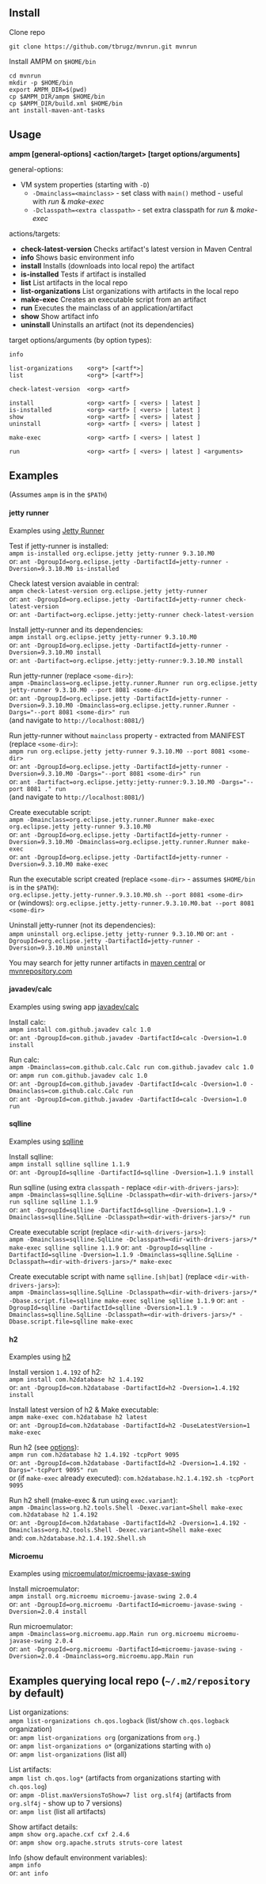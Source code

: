 
Install
-------

Clone repo

```
git clone https://github.com/tbrugz/mvnrun.git mvnrun
```

Install AMPM on `$HOME/bin`

```
cd mvnrun
mkdir -p $HOME/bin
export AMPM_DIR=$(pwd)
cp $AMPM_DIR/ampm $HOME/bin
cp $AMPM_DIR/build.xml $HOME/bin
ant install-maven-ant-tasks
```

Usage
-----

**ampm [general-options] <action/target> [target options/arguments]**

general-options:

* VM system properties (starting with `-D`)
  * `-Dmainclass=<mainclass>` - set class with `main()` method - useful with *run* & *make-exec*
  * `-Dclasspath=<extra classpath>` - set extra classpath for *run* & *make-exec*

actions/targets:

* **check-latest-version**  Checks artifact's latest version in Maven Central
* **info**                  Shows basic environment info
* **install**               Installs (downloads into local repo) the artifact
* **is-installed**          Tests if artifact is installed
* **list**                  List artifacts in the local repo
* **list-organizations**    List organizations with artifacts in the local repo
* **make-exec**             Creates an executable script from an artifact
* **run**                   Executes the mainclass of an application/artifact
* **show**                  Show artifact info
* **uninstall**             Uninstalls an artifact (not its dependencies)

target options/arguments (by option types):

 `info`

 `list-organizations    <org*> [<artf*>]`  
 `list                  <org*> [<artf*>]`

 `check-latest-version  <org> <artf>`

 `install               <org> <artf> [ <vers> | latest ]`  
 `is-installed          <org> <artf> [ <vers> | latest ]`  
 `show                  <org> <artf> [ <vers> | latest ]`  
 `uninstall             <org> <artf> [ <vers> | latest ]`

 `make-exec             <org> <artf> [ <vers> | latest ]`

 `run                   <org> <artf> [ <vers> | latest ] <arguments>`


Examples
--------
(Assumes `ampm` is in the `$PATH`)

#### jetty runner

Examples using [Jetty Runner](http://www.eclipse.org/jetty/documentation/9.3.9.v20160517/runner.html)

Test if jetty-runner is installed:  
`ampm is-installed org.eclipse.jetty jetty-runner 9.3.10.M0`  
or: `ant -DgroupId=org.eclipse.jetty -DartifactId=jetty-runner -Dversion=9.3.10.M0 is-installed`

Check latest version avaiable in central:  
`ampm check-latest-version org.eclipse.jetty jetty-runner`  
or: `ant -DgroupId=org.eclipse.jetty -DartifactId=jetty-runner check-latest-version`  
or: `ant -Dartifact=org.eclipse.jetty:jetty-runner check-latest-version`

Install jetty-runner and its dependencies:  
`ampm install org.eclipse.jetty jetty-runner 9.3.10.M0`  
or: `ant -DgroupId=org.eclipse.jetty -DartifactId=jetty-runner -Dversion=9.3.10.M0 install`  
or: `ant -Dartifact=org.eclipse.jetty:jetty-runner:9.3.10.M0 install`

Run jetty-runner (replace `<some-dir>`):  
`ampm -Dmainclass=org.eclipse.jetty.runner.Runner run org.eclipse.jetty jetty-runner 9.3.10.M0 --port 8081 <some-dir>`  
or: `ant -DgroupId=org.eclipse.jetty -DartifactId=jetty-runner -Dversion=9.3.10.M0 -Dmainclass=org.eclipse.jetty.runner.Runner -Dargs="--port 8081 <some-dir>" run`  
(and navigate to `http://localhost:8081/`)

Run jetty-runner without `mainclass` property - extracted from MANIFEST (replace `<some-dir>`):  
`ampm run org.eclipse.jetty jetty-runner 9.3.10.M0 --port 8081 <some-dir>`  
or: `ant -DgroupId=org.eclipse.jetty -DartifactId=jetty-runner -Dversion=9.3.10.M0 -Dargs="--port 8081 <some-dir>" run`  
or: `ant -Dartifact=org.eclipse.jetty:jetty-runner:9.3.10.M0 -Dargs="--port 8081 ." run`  
(and navigate to `http://localhost:8081/`)

Create executable script:  
`ampm -Dmainclass=org.eclipse.jetty.runner.Runner make-exec org.eclipse.jetty jetty-runner 9.3.10.M0`  
or: `ant -DgroupId=org.eclipse.jetty -DartifactId=jetty-runner -Dversion=9.3.10.M0 -Dmainclass=org.eclipse.jetty.runner.Runner make-exec`  
or: `ant -DgroupId=org.eclipse.jetty -DartifactId=jetty-runner -Dversion=9.3.10.M0 make-exec`

Run the executable script created (replace `<some-dir>` - assumes `$HOME/bin` is in the `$PATH`):  
`org.eclipse.jetty.jetty-runner.9.3.10.M0.sh --port 8081 <some-dir>`  
or (windows): `org.eclipse.jetty.jetty-runner.9.3.10.M0.bat --port 8081 <some-dir>`

Uninstall jetty-runner (not its dependencies):  
`ampm uninstall org.eclipse.jetty jetty-runner 9.3.10.M0`
or: `ant -DgroupId=org.eclipse.jetty -DartifactId=jetty-runner -Dversion=9.3.10.M0 uninstall`

You may search for jetty runner artifacts in
[maven central](http://search.maven.org/#search%7Cgav%7C1%7Cg%3A%22org.eclipse.jetty%22%20AND%20a%3A%22jetty-runner%22)
or [mvnrepository.com](http://mvnrepository.com/artifact/org.eclipse.jetty/jetty-runner)

#### javadev/calc

Examples using swing app [javadev/calc](https://github.com/javadev/calc)

Install calc:  
`ampm install com.github.javadev calc 1.0`  
or: `ant -DgroupId=com.github.javadev -DartifactId=calc -Dversion=1.0 install`

Run calc:  
`ampm -Dmainclass=com.github.calc.Calc run com.github.javadev calc 1.0`  
or: `ampm run com.github.javadev calc 1.0`  
or: `ant -DgroupId=com.github.javadev -DartifactId=calc -Dversion=1.0 -Dmainclass=com.github.calc.Calc run`  
or: `ant -DgroupId=com.github.javadev -DartifactId=calc -Dversion=1.0 run`

#### sqlline

Examples using [sqlline](https://github.com/julianhyde/sqlline)

Install sqlline:  
`ampm install sqlline sqlline 1.1.9`  
or: `ant -DgroupId=sqlline -DartifactId=sqlline -Dversion=1.1.9 install`

Run sqlline (using extra `classpath` - replace `<dir-with-drivers-jars>`):  
`ampm -Dmainclass=sqlline.SqlLine -Dclasspath=<dir-with-drivers-jars>/* run sqlline sqlline 1.1.9`  
or: `ant -DgroupId=sqlline -DartifactId=sqlline -Dversion=1.1.9 -Dmainclass=sqlline.SqlLine -Dclasspath=<dir-with-drivers-jars>/* run`

Create executable script (replace `<dir-with-drivers-jars>`):  
`ampm -Dmainclass=sqlline.SqlLine -Dclasspath=<dir-with-drivers-jars>/* make-exec sqlline sqlline 1.1.9`
or: `ant -DgroupId=sqlline -DartifactId=sqlline -Dversion=1.1.9 -Dmainclass=sqlline.SqlLine -Dclasspath=<dir-with-drivers-jars>/* make-exec`

Create executable script with name `sqlline.[sh|bat]` (replace `<dir-with-drivers-jars>`):  
`ampm -Dmainclass=sqlline.SqlLine -Dclasspath=<dir-with-drivers-jars>/* -Dbase.script.file=sqlline make-exec sqlline sqlline 1.1.9`
or: `ant -DgroupId=sqlline -DartifactId=sqlline -Dversion=1.1.9 -Dmainclass=sqlline.SqlLine -Dclasspath=<dir-with-drivers-jars>/* -Dbase.script.file=sqlline make-exec`

#### h2

Examples using [h2](http://www.h2database.com/)

Install version `1.4.192` of h2:  
`ampm install com.h2database h2 1.4.192`  
or: `ant -DgroupId=com.h2database -DartifactId=h2 -Dversion=1.4.192 install`

Install latest version of h2 & Make executable:  
`ampm make-exec com.h2database h2 latest`  
or: `ant -DgroupId=com.h2database -DartifactId=h2 -DuseLatestVersion=1 make-exec`

Run h2 (see [options](http://www.h2database.com/javadoc/org/h2/tools/Server.html#main_String...)):  
`ampm run com.h2database h2 1.4.192 -tcpPort 9095`  
or: `ant -DgroupId=com.h2database -DartifactId=h2 -Dversion=1.4.192 -Dargs="-tcpPort 9095" run`  
or (if `make-exec` already executed): `com.h2database.h2.1.4.192.sh -tcpPort 9095`

Run h2 shell (make-exec & run using `exec.variant`):  
`ampm -Dmainclass=org.h2.tools.Shell -Dexec.variant=Shell make-exec com.h2database h2 1.4.192`  
or: `ant -DgroupId=com.h2database -DartifactId=h2 -Dversion=1.4.192 -Dmainclass=org.h2.tools.Shell -Dexec.variant=Shell make-exec`  
and: `com.h2database.h2.1.4.192.Shell.sh`

#### Microemu

Examples using [microemulator/microemu-javase-swing](https://github.com/tisoft/microemu/tree/master/microemulator/microemu-javase-swing)

Install microemulator:  
`ampm install org.microemu microemu-javase-swing 2.0.4`  
or: `ant -DgroupId=org.microemu -DartifactId=microemu-javase-swing -Dversion=2.0.4 install`

Run microemulator:  
`ampm -Dmainclass=org.microemu.app.Main run org.microemu microemu-javase-swing 2.0.4`  
or: `ant -DgroupId=org.microemu -DartifactId=microemu-javase-swing -Dversion=2.0.4 -Dmainclass=org.microemu.app.Main run`


Examples querying local repo (`~/.m2/repository` by default)
------

List organizations:  
`ampm list-organizations ch.qos.logback` (list/show `ch.qos.logback` organization)  
or: `ampm list-organizations org` (organizations from `org.`)  
or: `ampm list-organizations o*` (organizations starting with `o`)  
or: `ampm list-organizations` (list all)

List artifacts:  
`ampm list ch.qos.log*` (artifacts from organizations starting with `ch.qos.log`)  
or: `ampm -Dlist.maxVersionsToShow=7 list org.slf4j` (artifacts from `org.slf4j` - show up to 7 versions)  
or: `ampm list` (list all artifacts)

Show artifact details:  
`ampm show org.apache.cxf cxf 2.4.6`  
or: `ampm show org.apache.struts struts-core latest`

Info (show default environment variables):  
`ampm info`  
or: `ant info`
